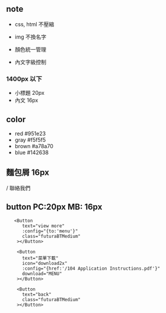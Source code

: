 ## note
- css, html 不壓縮
- img 不換名字

- 顏色統一管理
- 內文字級控制

### 1400px 以下
- 小標題 20px
- 內文 16px

## color
- red #951e23
- gray #f5f5f5
- brown #a78a70
- blue #142638

## 麵包屑 16px
 / 聯絡我們

## button PC:20px MB: 16px 
```htmlembedded=
   <Button
      text="view more"
      :config="{to:'menu'}"
      class="futuraBTMedium"
    ></Button>

    <Button
      text="菜單下載"
      icon="download2x"
      :config="{href:'/104 Application Instructions.pdf'}"
      download="MENU"
    ></Button>

    <Button
      text="back"
      class="futuraBTMedium"
    ></Button>
```